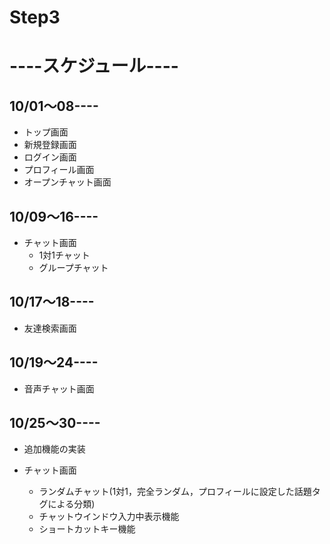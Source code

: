 # Step3 #

# ----スケジュール----
## 10/01～08----
* トップ画面
* 新規登録画面
* ログイン画面
* プロフィール画面
* オープンチャット画面

## 10/09～16----
* チャット画面
    * 1対1チャット
    * グループチャット

## 10/17～18----
* 友達検索画面

## 10/19～24----
* 音声チャット画面

## 10/25～30----
* 追加機能の実装

* チャット画面
    * ランダムチャット(1対1，完全ランダム，プロフィールに設定した話題タグによる分類)
    * チャットウインドウ入力中表示機能
    * ショートカットキー機能